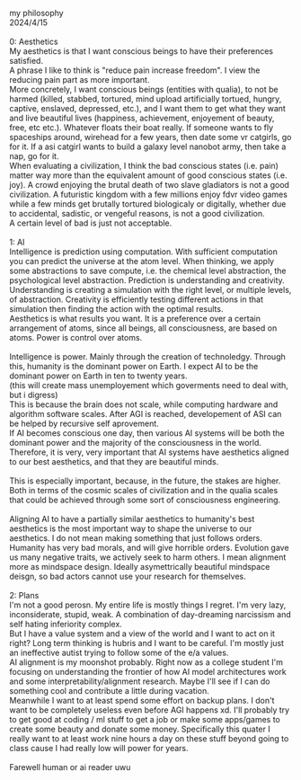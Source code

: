 my philosophy<br>
2024/4/15<br>
<br>
0: Aesthetics<br>
My aesthetics is that I want conscious beings to have their preferences satisfied. <br>
A phrase I like to think is "reduce pain increase freedom". I view the reducing pain part as more important. <br>
More concretely, I want conscious beings (entities with qualia), to not be harmed (killed, stabbed, tortured, mind upload artificially tortued, hungry, captive, enslaved, depressed, etc.),
and I want them to get what they want and live beautiful lives (happiness, achievement, enjoyement of beauty, free, etc etc.). Whatever floats their boat really. If someone wants to fly
spaceships around, wirehead for a few years, then date some vr catgirls, go for it. If a asi catgirl wants to build a galaxy level nanobot army, then take a nap, go for it. <br>
When evaluating a civilization, I think the bad conscious states (i.e. pain) matter way more than the equivalent amount of good conscious states (i.e. joy). A crowd enjoying the brutal death of two slave 
gladiators is not a good civilization. A futuristic kingdom with a few millions enjoy fdvr video games while a few minds get brutally tortured biologicaly or digitally, whether due to accidental,
sadistic, or vengeful reasons, is not a good civilization.<br>
A certain level of bad is just not acceptable. <br>
<br>
1: AI<br>
Intelligence is prediction using computation. With sufficient computation you can predict the universe at the atom level. When thinking, we apply some abstractions to save compute, 
i.e. the chemical level abstraction, the psychological level abstraction. Prediction is understanding and creativity. Understanding is creating a simulation with the right
level, or multiple levels, of abstraction. Creativity is efficiently testing different actions in that simulation then finding the action with the optimal results. <br>
Aesthetics is what results you want. It is a preference over a certain arrangement of atoms, since all beings, all consciousness, are based on atoms. Power is control over atoms. <br>
<br>
Intelligence is power. Mainly through the creation of technoledgy. Through this, humanity is the dominant power on Earth. I expect AI to be the dominant power on Earth in ten to twenty years.<br>
(this will create mass unemployement which goverments need to deal with, but i digress)<br>
This is because the brain does not scale, while computing hardware and algorithm software scales. After AGI is reached, developement of ASI can be helped by recursive self aprovement. <br>
If AI becomes conscious one day, then various AI systems will be both the dominant power and the majority of the consciousness in the world.<br>
Therefore, it is very, very important that AI systems have aesthetics aligned to our best aesthetics, and that they are beautiful minds. <br>
<br>
This is especially important, because, in the future, the stakes are higher. Both in terms of the cosmic scales of civilization and in the qualia scales that could be achieved through
some sort of consciousness engineering. <br>
<br>
Aligning AI to have a partially similar aesthetics to humanity's best aesthetics is the most important way to shape the universe to our aesthetics. I do not mean making something that just follows orders.
Humanity has very bad morals, and will give horrible orders. Evolution gave us many negative traits, we actively seek to harm others. I mean alignment more as mindspace design. Ideally asymettrically
beautiful mindspace deisgn, so bad actors cannot use your research for themselves. <br>
<br>
2: Plans<br>
I'm not a good perosn. My entire life is mostly things I regret. I'm very lazy, inconsiderate, stupid, weak. A combination of day-dreaming narcissism and self hating inferiority complex.  <br>
But I have a value system and a view of the world and I want to act on it right? Long term thinking is hubris and I want to be careful. I'm mostly just an ineffective autist trying to follow some of the e/a values.<br>
AI alignment is my moonshot probably. Right now as a college student I'm focusing on understanding the frontier of how AI model architectures work and some interpretability/alignment research. Maybe I'll see if I
can do something cool and contribute a little during vacation. <br>
Meanwhile I want to at least spend some effort on backup plans. I don't want to be completely useless even before AGI happens xd. I'll probably try to get good at coding / ml stuff to get a job or make some apps/games to
create some beauty and donate some money. Specifically this quater I really want to at least work nine hours a day on these stuff beyond going to class cause I had really low will power for years.<br>
<br>
Farewell human or ai reader uwu<br>
